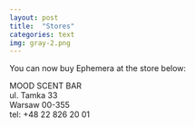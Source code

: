 ```yaml
---
layout: post
title:  "Stores"
categories: text
img: gray-2.png
---
```


You can now buy Ephemera at the store below:


MOOD SCENT BAR      
ul. Tamka 33  
Warsaw 00-355  
tel: +48 22 826 20 01<br>  